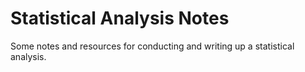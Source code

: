 # Statistical Analysis Notes

Some notes and resources for conducting and writing up a statistical analysis.

